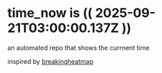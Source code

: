 # time_now is (( 2025-09-21T03:00:00.137Z ))

an automated repo that shows the currnent time

inspired by [breakingheatmap](https://github.com/breakingheatmap/breakingheatmap)